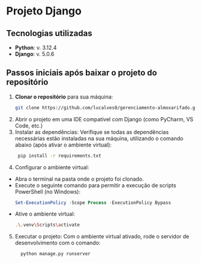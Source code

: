 # Projeto Django

## Tecnologias utilizadas

- **Python**: v. 3.12.4
- **Django**: v. 5.0.6

## Passos iniciais após baixar o projeto do repositório

1. **Clonar o repositório** para sua máquina:
   ```bash
   git clone https://github.com/lucalves0/gerenciamento-almoxarifado.git)
   
2. Abrir o projeto em uma IDE compatível com Django (como PyCharm, VS Code, etc.)
3. Instalar as dependências: Verifique se todas as dependências necessárias estão instaladas na sua máquina, utilizando o comando abaixo (após ativar o ambiente virtual):
   ```bash
    pip install -r requirements.txt
   
4. Configurar o ambiente virtual:
  - Abra o terminal na pasta onde o projeto foi clonado.
  - Execute o seguinte comando para permitir a execução de scripts PowerShell (no Windows):
     ```powershell
     Set-ExecutionPolicy -Scope Process -ExecutionPolicy Bypass
     
  - Ative o ambiente virtual:
      ```bash
      .\.venv\Scripts\activate
      
5. Executar o projeto: Com o ambiente virtual ativado, rode o servidor de desenvolvimento com o comando:
   ```bash
     python manage.py runserver

